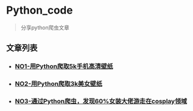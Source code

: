 # Python_code
> 分享python爬虫文章
## 文章列表
* ### [NO1-用Python爬取5k手机高清壁纸](./NO1/README.md)
* ### [NO2-用Python爬取3k美女壁纸](./NO2/README.md)
* ### [NO3-通过Python爬虫，发现60%女装大佬游走在cosplay领域](./NO3/README.md)
